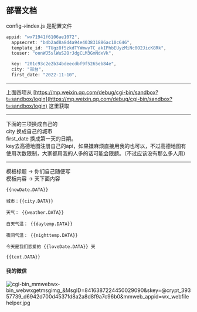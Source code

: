 ## 部署文档

config->index.js 是配置文件

```javascript
appid: "wx71941f6106ae1072",
  appsecret: "b4b2ad8a8d4a94e403831886ac10c646",
  template_id: "TUgz8f5zkdTYWmwyTC_akIPhbEUyzMiNc0O2JicK8Rk",
  touser: "oonWJ5slWuS2OrJdgCLM3GmNdxVk",

  key: "201c93c2e2b34bdeecdbf9f5265eb84e",
  city: "邢台",
  first_date: "2022-11-10",
```

---

上面四项从 [https://mp.weixin.qq.com/debug/cgi-bin/sandbox?t=sandbox/login](https://mp.weixin.qq.com/debug/cgi-bin/sandbox?t=sandbox/login) 这里获取

---

下面的三项换成自己的 <br />city 换成自己的城市 <br />first_date 换成第一天的日期。<br />key去高德地图注册自己的api，如果嫌麻烦直接用我的也可以，不过高德地图有使用次数限制，大家都用我的人多的话可能会限额。（不过应该没有那么多人用）

---


模板标题 -> 你们自己随便写<br />模板内容 -> 天下面内容

```
{{nowDate.DATA}}

城市：{{city.DATA}} 

天气： {{weather.DATA}} 

白天气温： {{daytemp.DATA}}

夜间气温： {{nighttemp.DATA}}

今天是我们恋爱的 {{loveDate.DATA}} 天

{{text.DATA}}
```
<a name="guSmb"></a>
#### 我的微信
![_cgi-bin_mmwebwx-bin_webwxgetmsgimg__&MsgID=8416387224450029090&skey=@crypt_39357739_d6942d700d4537fd8a2a8d8f9a7c96b0&mmweb_appid=wx_webfilehelper.jpg](https://cdn.nlark.com/yuque/0/2022/jpeg/32661060/1669812294473-a68488d7-4b67-42c9-8eaa-9ef22ae1c4d3.jpeg#averageHue=%23a4a3a2&clientId=u8a1e329b-00d3-4&crop=0&crop=0&crop=1&crop=1&from=ui&id=u2912b9a6&margin=%5Bobject%20Object%5D&name=_cgi-bin_mmwebwx-bin_webwxgetmsgimg__%26MsgID%3D8416387224450029090%26skey%3D%40crypt_39357739_d6942d700d4537fd8a2a8d8f9a7c96b0%26mmweb_appid%3Dwx_webfilehelper.jpg&originHeight=430&originWidth=430&originalType=binary&ratio=1&rotation=0&showTitle=false&size=42685&status=done&style=none&taskId=ud0a4e243-5056-4956-be49-e78ec89dea5&title=)
